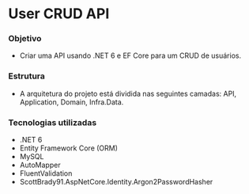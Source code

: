 # User CRUD API

### Objetivo
- Criar uma API usando .NET 6 e EF Core para um CRUD de usuários.

### Estrutura
- A arquitetura do projeto está dividida nas seguintes camadas: API, Application, Domain, Infra.Data.

### Tecnologias utilizadas
- .NET 6
- Entity Framework Core (ORM)
- MySQL
- AutoMapper
- FluentValidation
- ScottBrady91.AspNetCore.Identity.Argon2PasswordHasher
